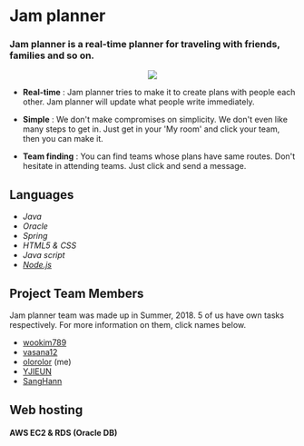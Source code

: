 # Jam planner
### Jam planner is a real-time planner for traveling with friends, families and so on.

<center><img src="https://user-images.githubusercontent.com/36757183/46366731-da15a800-c6b6-11e8-9971-2c84213f9446.png" ></center>


- __Real-time__ : Jam planner tries to make it to create plans with people each other. 
  Jam planner will update what people write immediately.
  
- __Simple__ : We don't make compromises on simplicity. We don't even like many steps to get in. Just get in your 'My room' and click your team, then you can make it.

- __Team finding__ : You can find teams whose plans have same routes. Don't hesitate in attending teams. Just click and send a message.

## Languages
- _Java_
- _Oracle_
- _Spring_
- _HTML5 & CSS_
- _Java script_
- _[Node.js](https://github.com/olorolor/PriorToNodeJS "My Github for Node.js")_


## Project Team Members
Jam planner team was made up in Summer, 2018. 5 of us have own tasks respectively. 
For more information on them, click names below.
- [wookim789](https://github.com/wookim789)
- [vasana12](https://github.com/vasana12)
- [olorolor](https://github.com/olorolor) (me)
- [YJIEUN](https://github.com/YJIEUN)
- [SangHann](https://github.com/SangHann)


## Web hosting
#### AWS EC2 & RDS (Oracle DB)
